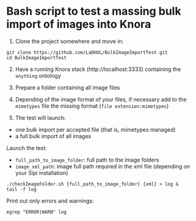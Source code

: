 # Bash script to test a massing bulk import of images into Knora

1. Clone the project somewhere and move in:

```shell
git clone https://github.com/LaDHUL/BulkImageImportTest.git
cd BulkImageImportTest
```

2. Have a running Knora stack (http://localhost:3333) containing the `anything` ontology

3. Prepare a folder containing all image files

4. Depending of the image format of your files, if necessary add to the `mimetypes` file the missing format (`file extension:mimetypes`)

5. The test will launch:

- one bulk import per accepted file (that is, mimetypes managed)
- a full bulk import of all images

Launch the test:

- `full_path_to_image_folder`: full path to the image folders
- `image_xml_path`: image full path required in the xml file (depending on your Sipi installation)

```shell
./checkImageFolder.sh {full_path_to_image_folder} {xml} > log &
tail -f log
```

Print out only errors and warnings:

```shell
egrep "ERROR|WARN" log
```
